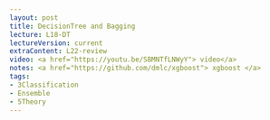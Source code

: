 ```yaml
---
layout: post
title: DecisionTree and Bagging
lecture: L18-DT
lectureVersion: current
extraContent: L22-review  
video: <a href="https://youtu.be/SBMNTfLNWyY"> video</a> 
notes: <a href="https://github.com/dmlc/xgboost"> xgboost </a> 
tags:
- 3Classification
- Ensemble
- 5Theory
---
```

